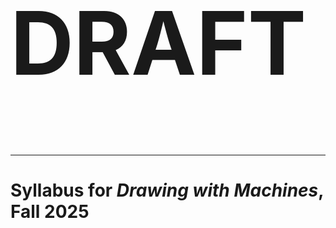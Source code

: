 <h1 style="font-size: 10em;">DRAFT</h1>

---

# Syllabus for *Drawing with Machines*, Fall 2025

<!--

![60428_banner_2025.jpg](img/60428_banner_2025.jpg)

* *Drawing with Machines* (60-225, 10 Units, IPO)
* Times: Tue/Thu, 7:00–9:50pm; plotting on Fridays
* Dates: January 16 – April 25, 2024
* Location: CMU College of Fine Arts, Room CFA-303
* Carnegie Mellon University School of Art & IDeATe Program
* Professor Golan Levin, golan@andrew
* Github Repository: [https://github.com/golanlevin/DrawingWithMachines](https://github.com/golanlevin/DrawingWithMachines)

---

## TL,DR:

Your grade will be based on your professionalism in (**1**) completing work, and in (**2**) communicating responsibly about your attendance, as follows:

1. **Do The Assignment Checklists.** There is zero mystery about how your work will be graded in this course. Every assignment has a clearly defined list of very simple tasks. A task is either done, or it is not. Do all the tasks and you will receive full credit on the assignment. Your semester grade will be determined by counting how many assignments earned full (or near-full) credit, according to a [Labor-Based Grading Contract](https://en.wikipedia.org/wiki/Contract_grading).
2. **No Ghosting.** If you need to miss class, inform the professor at the earliest possible opportunity. You are welcome to communicate with me by email, Discord, Twitter, or text message. Absences, while regrettable, are permissible; "[**no call, no-show**](https://en.wikipedia.org/wiki/No_call,_no_show)" events, however, are not: 
	* **Your first "no call, no-show" event will reduce your semester grade by one letter (A→B).**
	* **Your second "no-call, no-show" event will cause you to fail the class.**

*Full details about these requirements are below.*

---

#### CONTENTS

* [**Overview**](#overview)
* [**Tools and Materials**](#tools-and-materials)
* [**Attendance**](#attendance)
* [**Grading and Evaluation**](#grading-and-evaluation)
* [**COVID-19 Policies**](#covid-19-policies)
* [**Academic Integrity**](#academic-integrity)
* [**Code of Conduct**](#code-of-conduct)
* [**Freedom of Speech**](#freedom-of-speech)
* [**Take Care of Yourself**](#take-care-of-yourself)
* [**Land Notice**](#land-notice)

---

# OVERVIEW

### Course Description

This is an intermediate/advanced studio course in experimental drawing, generative art, computational design, and mechatronic mishegoss. Working at the boundaries of creative code, automation, physical materials, and gestural mark-making, we will explore personal and peculiar new approaches to digital imaging; the development of ultra-niche workflows as a mode of creative practice; and the use of algorithms and machine collaborators as nontraditional intermediaries between mind, hand, and paper. Drawings will be created using AxiDraw plotters and a variety of other specialized machinery. Interested students should have JavaScript and/or Python programming experience equivalent to an introductory course such as 15-104, 15-110 or 15-112.

Units in this course include: rule-based art and conditional design; computational and generative form; synthetic automatism, chance and stochastic composition; and real-time interaction and contingency. Through rigorous exercises in freestyle computing, participants will develop skills in the control of machines such as (e.g.) AxiDraw, Line-Us, Scribit, Rotrics, and Universal Robots to govern line, texture, tone, shape and mass in a variety of wet and dry drawing media. 

### Learning Objectives
At the conclusion of this course, students will be able to:

* Be proficient in creating computer programs to execute drawings with plotting machines, using a variety of different programming toolkits.
* Demonstrate familiarity with the repertoire of artists, designers, works and activities around algorithmic art with robots and mechatronic plotters.
* Understand the role of computation in making drawings that explore concepts of procedurality and generativity.
* Understand how to document and present creative work online and in person.

### Unit Topics and Assignments

1. Physical Drawing Machines
2. Conceptual Drawing Machines (Rule-Based Art)
3. Introductory Tooling
4. Exercises with Lines 
5. Hatching and Fills
6. Shapes and Clipping
7. Field (Flows and Feedback)
8. Personal Project (e.g. Material Conditions, Animation, Color, Type, Data, Real-Time Control)
  * 8A. Proposal
  * 8B. Prototype
  * 8C. Final Project
9. Card Exchange (*ungraded*)

### Prerequisite Knowledge
*What prior knowledge must students have in order to be successful in this course?*

* This is an intermediate/advanced studio course, intended for students who have already had at least one semester of elementary programming (in any language). Students must be familiar and comfortable with computer programming fundamentals, such as iteration, conditional testing, functional abstraction, static and dynamic memory structures, and object-oriented programming, as taught in a course like 15-104, 15-110, or 15-112.
* Students are expected to have had some prior experience with a creative coding toolkit for the arts, such as p5.js or Processing. 
* This is a *polyglot* course, taught using a combination of JavaScript, Java, and Python. Students fluent in only one language may need to do some additional preparation.
* A strong foundation in mathematics, especially including geometry, algebra, and trigonometry, will be very helpful.


### Extra Time Commitments

* There are no *specific* extra time committments outside of regularly posted meeting times. However, students should plan to use specialized plotting equipment outside of class time — most likely, on Fridays, Saturdays, and/or Sundays. Note that, just as with a hand-drawing, some plots can take a very long time (e.g. 10 hours) to execute. 


---
# TOOLS AND MATERIALS

### Communication Tools
This course uses the following software tools to share information:

* **A Discord Server**, for posting your work, as well as for course announcements, and informal communication. 
* **Email**. Important announcements may appear by email; ignore them at your peril. 
* **A Google Calendar**, [http://bit.ly/golancoursecalendar](http://bit.ly/golancoursecalendar), with key dates.
* **Zoom**. Although this course is expected to be IPO (In-Person Only), it is possible that some sessions may be conducted remotely, if/as necessary or appropriate. 

### Access to Plotting Equipment
You will likely execute your assignments using the plotter equipment at in CFA-303. However: 

* If you happen to possess your own plotter equipent, you are welcome/encouraged to use it.
* If you happen to have access to hardware elsewhere on campus which can be used for mark-making (such as the robot arms in the School of Architecture dFab, or the School of Art CNC router), you are welcome/encouraged to do so — but you're on your own to seek assistance with that equipment if you need it.
* We have several tiny [Line-Us](https://www.line-us.com/) plotters which may be signed out with the professor's permission. If you are traveling or quarantined, you may request to borrow one.

During spring 2024, CFA-303 is available for plotting during the following times: 

* Tuesday and Thursdays, after 5pm (i.e. during class)
* All day Fridays (the professor and/or TA may be present)
* All day Saturdays and Sundays (you'll need your room key)
* Monday/Wednesdays, 8am-Noon, 2pm-7pm 
* Tuesday/Thursdays, 8am-Noon

The room is busy MW Noon-2pm; MW 7pm-10pm; TR 12:30-5.

### Required Tools

* **Personal Sketchbook**. It is extremely wise to plan your projects on paper before writing any code. Above all, *this is a drawing course*. In support of this, you are required to maintain a personal sketchbook for this course. The professor may conduct a spot check to ensure that you have your sketchbook. 
* **Laptop**. Students should have access to a personal laptop. 
* **Software**. Recent, well-updated installations of Mac OSX, Windows or Linux are all acceptable operating systems. However, although all of the programming toolkits with which we work are free and cross-platform, it is possible that example projects may only be provided for Mac OSX. This is a polyglot course; the programming environments used for example projects and sample code will be a mixture of p5.js (JavaScript), Processing (Java), and Python.
* **Camera**. Students should have access to some sort of camera to document their work. A smartphone with a camera is acceptable.

### Provided Standard Kit and Other Art Supplies

All students will be given a standard kit containing the following materials, *gratis*: 

* **PROVIDED**: One [Strathmore 300 Series Bristol pad (270 g/m), 9"W x 12"H, smooth surface (*not vellum*), 20 sheets (Product #342-9)](https://www.amazon.com/Strathmore-Bristol-Smooth-Bound-Sheets/dp/B00254AU8Q/)
* **PROVIDED**: One [Itoya Original Art Profolio - 9"W x 12"H, Black, Portrait, 24 Pages portfolio book](https://www.amazon.com/Itoya-Profolio-Original-Presentation-Inches/dp/B0000AE68P/?th=1)
* **PROVIDED**: Two [PILOT G-2 Rolling Ball Gel Pens, Fine Point (0.7mm), Black](https://www.amazon.com/Pilot-Retractable-Premium-Roller-31078/dp/B0058NN4C0/)
* **PROVIDED**: One [Sharpie Permanent Marker, Ultra Fine Tip, Black Ink](https://www.amazon.com/gp/product/B083H35VBT/)
* **PROVIDED**: One [Gelly Roll White Pen (1.0mm)](https://www.amazon.com/gp/product/B07BXTNNPR/), or [Uni-Ball Signo Gel Impact White Pen (1.0)](https://www.amazon.com/gp/product/B00U6UU8YW/)
* **PROVIDED**: One [Mesh Bag by Artist's Loft pencil case](https://www.michaels.com/product/mesh-bag-by-artists-loft-10537770)
* **PROVIDED**: One room key for CFA-303. You will need this if you plan to use the plotters on a weekend. You are expected to return this to the School of Art "Key Return Box" (near the South elevator) at the end of the semester. *There is a hefty fee if you lose this key.* 

**Please be sure to put your name on your belongings.** The above kit is an absolute *minimum baseline* of a few common supplies you will need. Apart from these, although some limited supplies exist in our classroom, you will be expected to obtain your own art supplies, such as pens, pencils, markers, and paper, according to your individual interests.

You will likely want to experiment with other media. If you are looking for other recommended supplies for pen-plotting, please see [the excellent list at Drawingbots.net](https://drawingbots.net/knowledge/supplies). Obtaining art supplies should not present a financial hardship. Last year, the CMU Student Senate, led by undergraduates from the School of Art, made it possible for 
students to get funds for art supplies using the [*Special Circumstance Request Form*](https://www.cmu.edu/sfs/financial-aid/special-circumstance-request/index.html).


### Our Studio Space, CFA-303

* Please clean up after yourself. Our classroom needs to be in a usable condition for other classes.
* We have valuable equipment in CFA-303. If you are the only person in the room and you need to step out, don't leave the door unlocked. 
* **No food or drink**. This is both a drawing course and a creative coding course. Greasy food and spilled liquids are incompatible with both fancy paper and laptop computers. 
* If you don't feel well, please stay home.


---
# ATTENDANCE

Please note the following. According to [official CMU policy](https://www.cmu.edu/disability-resources/assets/attendance-flexibility-11-6-2019.pdf): 

* "Faculty have the right to establish attendance policies."
* "Faculty are not obligated to re-teach material due to a student missing class."

### Excused Absences

Your presence, collegial conduct, and civic participation are of paramount importance. That said, I also recognize that students may occasionally need to miss class for a variety of reasons (e.g. illness, religious observance, job interview, family emergency, etc.). The attendance policy for this course is simple: 

**If you are unable to attend a class session, send a message to me prior to Roll Call.** You may message me by email, Discord, Twitter, or text message. Generally Roll Call is 5-10 minutes into class. My phone number is provided in the #key-information channel of our class Discord. 

I can be extremely understanding and accommodating about planned and necessary absences, family circumstances, and/or medical issues when you inform me in a timely and professional manner. Such absences will have no impact on your final grade. 

When you send me a message informing me of an upcoming absence, I don't need to know the detailed reason. It is courteous and sufficient to offer a general explanation, such as "I'm not feeling well". However, I recommend that you *do not* tell me "...because I need to do homework for another course". Making your priorities plain in this way will not affect your grade, but it may earn my contempt.

If you must miss a significant number of sessions, please come and discuss the issue with me; I would like to try to find a way to support you. There is no specific limit on the number of allowable excused absences, but if you miss too many sessions, your ability to satisfactorily complete required classwork (and thus, your grade) will inevitably suffer.

I don't require notification if you just need to step out for a few minutes in the middle of class (e.g. to use the restroom, collect yourself, take an urgent call, etc.)

You are responsible for what happens in class whether you’re here or not. Organize with the me and/or your classmates to get class information and material that you have missed. If I am informed of your absence with more than one hour's notice, I *may* be able to help you by recording/streaming my presentation; however, please note that I offer no guarantees about this.


### *No-Call, No-Show* Absences

If I (the Professor) am unable to come to class, I will send a message so that students can plan accordingly. I expect the exact same courtesy from you. Failing to communicate responsibly about your absences — in other words, *ghosting*, or "[**No-Call, No-Show**](https://myhours.com/articles/no-call-no-show-policy-template-what-is-it-and-how-to-create-one)" events — is not acceptable in this course, and subject to the following policy:

* **Your first *No-Call, No-Show* event will reduce your semester grade by one letter (A→B).**
* **Your second *No-Call, No-Show* event will cause you to fail the class (B→R).**

There are very few situations in which a person is *literally unable* to send a brief message. That said, the following list of incapacitating emergencies (of you or a loved one) are—of course—acceptable excuses for a *No-Call, No-Show* absence:

* Death of a family member, loved one, or friend
* Serious injuries or accidents that pose a high risk to wellbeing
* Hospitalization
* Physical assault
* Police arrest
* Housefire

Students are responsible for notifying the professor as soon as possible, even in a justified *No-Call, No-Show* situation — i.e. a delayed notice of absence. Depending on the severity of the situation, the notice period should not exceed three days from the day of absence.

### A Word About Absences On Critique Days
Sometimes, students who haven’t completed their projects choose to skip class during critiques, because they are too embarrassed to come to class empty-handed. This type of absence is stupendously self-destructive. Please have courage. Your participation on critique days is essential, even if your own project is incomplete or missing, because these sessions and conversations help you understand our class standards, expectations, and criteria for good work. If you are empty-handed, just say so; it happens. Even if you are without a project, you are still expected to contribute productively to the class discussion. 

### Maintaining Mental Presence 
Focus is precious—both yours and others'. Physical presence means nothing if you’re “checked out”; your *mental* presence is extremely important. During the professor’s lectures or guest presentations, distracted participation is prohibited. You are expected to be able to function for a few hours without texting, emailing, chatting, or doing work for other courses. Additionally, your own distraction is demoralizing to those around you. If I observe you doing these things, or distracting others, depending on the circumstance, I may have no choice but to correct you publicly. 


---
# GRADING AND EVALUATION

## How to Get A Good Grade

Grades will be calculated with a [labor-based grading contract](https://en.wikipedia.org/wiki/Contract_grading#Labor-based_contract_grading). This contract uses objective factors (such as the number of projects you complete, and how thoroughly you complete them), to compute your grade.

In this course, your grades boil down to *fulfillment*. Projects always have a list of supporting requirements. These are very straightforward to fulfill, but if you fail to meet these, you will have points deducted. Nearly every project assignment will ask you to do some combination of the following:

* **Create** a unique post for your project, in our course Discord.
* **Upload** a static image of your project, such as a screenshot or photograph.
* **Upload** a photo of your notebook sketches for the project, if applicable.
* **Upload** dynamic documentation of your project (such as an animated GIF or video recording), if applicable.
* **Write** a few sentences about your project, describing its development process. In your writing, include some critical reflection and analysis of your project: In what ways did you succeed, and in what ways could it be better?

Related to our course policies on [Academic Integrity](#academic-integrity), you must also:

* **Name any other students** from whom you received advice or help.
If you had collaborators, explain how the work was distributed among the collaborators.
* **Cite and link** to the sources for any code, external libraries, or other media (e.g. photographs, soundtracks, source images) which you used in your Project. Citing your sources is super important, folks. Err on the side of generosity.

## Labor-Based Grading Contract

There are **10 graded assignments** this semester, listed above ("Unit Topics and Assignments"). This includes the seven weekly assignments (1-7), followed by the three components of the **Personal Project** (proposal, prototype, final). Each of these ten Assignments contributes 100 points each, determined by whether its sub-tasks are complete or not. **Your final grade will be calculated as follows:** 

* A: 750-1000 Points
* B: 600-750 Points
* C: 500-600 Points
* D: 400-500 Points
* R: <400 Points

**As you can see, it is potentially possible (in principle) to miss 2 entire projects, and still earn an A in this course.**

Generally I will not award fractional points for a given subtask; either it is done or it ain't. For example, if an assignment awards "10 points" for writing a few sentences, I will usually (except in truly egregious circumstances) award the full 10 points if you did this task, regardless of how insightful or well-written your sentences are.


## How to Be A Good Learner

*My Opinion of Your Work is Not Your Grade; Your Grade is Not My Opinion of Your Work. Earning good grades is roughly correlated with, but not the same thing as, being a good learner.*

I may or may not "like" your work. But I am just one person, and despite my 30 years of experience in this field, my taste is irrelevant. I have been known to dismiss student projects that later proved to be highly influential and significant. I have sometimes brought in outside critics whose opinions I deeply respect, who prove to have totally different (but equally valid) opinions about student projects. And I have even been known to change my own mind about student projects quickly and often. 

That said, there are a few aspects of your professional conduct that set you up to actually learn stuff. These things may seem simple and obvious, but it’s sometimes surprising how few students seem to get these right:

* **Be good**. Have a positive attitude.
* **Be present**. Show up to all of the course sessions, on time.
* **Be diligent**. Submit your work punctually, and with clear documentation.
* **Be responsible**. Communicate with me if you have a problem.
* **Be helpful**. Help your classmates when they’re stuck.
* **Be generous**. Make helpful contributions to discussions.
* **Be fearless**. Work outside your comfort zone. Give yourself permission to weird.
* **Be conscientious**. Pay attention to details of craft and execution. Put your heart in the work.
* **Be persevering**. Become resourceful about getting the assistance you need.
* **Be curious**: Are you asking questions as you work?
* **Be tenacious**: Are you forging through difficult problems without giving up?
* **Be rigorous**: Are you crafting with purpose, precision, and attention?
* **Be brave**: Are you exploring methods outside the obvious and predictable?

Whether or not you adhere to these recommendations will not affect your grade. *So, why bother?* Well, when students do follow these recommendations, they *learn* a lot more. 

Students who do these things are also more likely to make a good impression. This means that I am more likely to do things like:

* ...admit them into a future course from my waitlist. 
* ...recommend them to another professor whose waitlist they're on.
* ...arrange an Independent Study course with them.
* ...introduce them to outside professionals (e.g. for internships).
* ...write letters of recommendation for them.


## Policies for Late Work

Our class is fast-paced. When you submit work late, you miss the chance to share, show off, discuss and get feedback on your work.

At times this semester, your creative projects may be evaluated by outside experts who review your work in class or online. If your assignment is not visible by the time those persons do their reviews, then your work is officially considered “too late” and may not be able to obtain meaningful feedback.

**In general, I do not accept late work.** I would much prefer that you move on to the next unit, without being additionally burdened by a distracting backlog of overdue projects. The flexibility built into our labor-based grading contract should allow you to miss a project or two without penalty to your grade. 

That said, my **grading policies for late work can depend on the specific project**. For example: I may accept late work when there's no critique scheduled for that assignment, or if it is very important that you accomplish an assignment to master certain skills. 

## Feedback and Critique

**Critique is an act of care.** In art school, it is one of the highest forms of care we can give each other. Outside of art school, if people don't find your work compelling, they will not tell you so; they will simply move on to something they like better. Critiques in an art school are a gift — a context in which you can receive feedback from "inside the house". Take them seriously and give a good faith effort to help your peers. 

We are a diverse group. Some of us are artists, some of us are designers, some of us are scientists, some of us are engineers, and most of us are hybrids of these things. It is impossible to have one single standard we can use for "what is good", but perhaps the following can suffice. When critiquing a project, ***Would you want to tell someone about it (or show it to someone)? Why or why not?*** 

I don't always have time to provide in-depth feedback for all students during critiques. If you would like more feedback on your projects, ask me. 


---
# PANDEMIC POLICIES

### Mask-Wearing

A supply of facial coverings as well as sanitizing wipes can be found near our room's entrance. You are encouraged to wear a mask if possible, especially as we come back from holiday travel. 

### Health-Related Absences

Please evaluate your own health status regularly and *refrain from attending class and other on-campus events if you feel unwell*. You are emphatically encouraged to seek appropriate medical attention for treatment of illness. In the event of any contagious illness, please do not come to class. Instead, notify me by email about your absence before class, so that we can discuss possible accommodations.

### Classroom Streams/Recordings

If you are absent, you are responsible to obtain any information you missed. Because so much of the time spent in this course — such as demonstrations, discussions, critiques, workshops, and collaborative work sessions — depends on in-person presence and cannot be documented satisfactorily, teleconference streams and recordings will generally not be offered.

---

# ACADEMIC INTEGRITY

Your behavior as a responsible member of the new media arts community is very important — as demonstrated, for example, by properly citing your sources and borrowed code, and crediting those who have helped you. These expectations and obligations are addressed here, in our course Academic Integrity Policy.

### Use of Free and Open-Source Code in Projects

**Credit is the most important form of currency** in the economies of commons-based peer production and open-source arts. You are expected to cite the source of any code you use. Please note the following expectations and guidelines:

* **Use Libraries**. In your Projects, the use of general, reusable libraries is strongly encouraged. The people who developed and contributed these components to the community worked hard, often for no pay; acknowledge them by citing their name and linking to their repository.
* **Be Careful**. It sometimes happens that an artist places the entire source code for their artwork online. *You should probably avoid this code*. But at the very least, you should be very, very careful about approaching such code for possible re-use. If it is necessary to do so, it is best to extract components that solve a specific technical problem, rather than those parts which operate to create a unique experience. Your challenge, if and/or when you work with others’ code, is to *make it your own*. Doing so without proper citation would be actionable plagiarism.

### Policies Regarding Informal Collaboration

Our course places a very high value on civic responsibility that includes, but is not limited to, helping others learn. In this course, I strongly encourage you to give help (or ask others for help) in using various toolkits, algorithms, libraries, or other facilities. Please note the following expectations:

* In this class, *it’s OK to give and receive help*. In fact, it’s better than OK! But students who receive help from someone else are obliged to acknowledge that person in their project report, clarifying the nature of the help that was received.
* *We are all teachers*. Students with advanced skills are expected to help others, yet refrain from doing another’s work for them. You can usually tell when you’re about to cross the line: Ask yourself whether you are teaching someone to fish, or merely giving them the fish.
* When in doubt: *give credit* to the people who have helped you.

### Policies Regarding Formal Collaboration

The assignments in this course are primarily intended to be executed by individuals. That said, I am in favor of students collaborating if such collaborations arise organically and can be conducted safely. Please note the following expectations:

* *Notify the Professor*. It’s helpful for me to know who is working with whom. Students who wish to collaborate should jointly inform the professor as early as possible.
* *Describe who did what*. Written reports for collaborative projects should describe how your effort was distributed.
* *Only collaborators from this class*. Your project collaborator, if you have one, must be in this class. You may not collaborate with people from outside the course (e.g. your housemate).
* *Avoid co-dependency*. You may not collaborate with the same person (i.e. submit assignments jointly) for more than two projects.
* *Pairs only*. The third person never does anything. 


---
# CODE OF CONDUCT

### Code of Conduct
I am committed to providing an educational experience that is free of harassment and intimidation for everyone in this course—regardless of aspects like gender identity and expression, age, sexual orientation, handicap or disability, physical appearance, body size, race, color, ethnicity, nationality, ancestry, religion, creed, or technology choices. I will not tolerate any form of harassment and/or discriminatory, oppressive, suppressive, or violent behavior. I expect all of the participants in our course community to adhere to this code of conduct—including me, the Professor.

If someone engages in harassing behavior, I may take any action deemed appropriate in the Carnegie Mellon University Policy against [Sexual Harassment and Sexual Assault](https://www.cmu.edu/policies/administrative-and-governance/sexual-harassment-and-sexual-assault.html), [Discriminatory Harassment](https://www.cmu.edu/student-affairs/theword/community-policies/discriminatory-harassment.html), or other [community policies](https://www.cmu.edu/student-affairs/theword/community-policies/index.html). If you experience or witness harassment, threatening behavior, suppressive behavior, or have any other concerns, I encourage you to speak up, say something, and/or let us know immediately.

### Inclusivity Statement
It is my intent that students from all diverse backgrounds and perspectives be well served by this course, and that the diversity that students bring to this class be viewed as a resource, strength and benefit. I will gladly honor your request to address you by the pronouns and name you specify.

I commit to make individual arrangements to address disabilities or religious needs (e.g. religious events in conflict with class meetings). Please advise me of these requirements early in the semester so that I may make appropriate accommodations.

---
# FREEDOM OF SPEECH

It's possible that this course may present content that includes nudity and imagery, language, or dialogue that may offend some students. In viewing and discussing works of art, we encourage the broadest possible tolerance consistent with United States law.

Being in an art school, you should expect to be exposed to content that challenges your moral, ethical, and aesthetic values. In the unlikely case of extremely graphic content, I will warn the class in advance, but please let me know privately if there are types of content that you find upsetting.

---
# TAKE CARE OF YOURSELF

Your well-being is more important than your performance in this course. Please do your best to maintain a healthy lifestyle this semester by eating well, exercising, avoiding drugs and alcohol, getting enough sleep and taking some time to relax. This will help you achieve your goals and cope with stress.

An important part of the college experience is learning how to ask for help. Asking for support sooner rather than later is often helpful. If you or anyone you know experiences any academic stress, difficult life events, or feelings like anxiety or depression, we strongly encourage you to seek support. The following resources are available:

* **[Counseling and Psychological Services](http://www.cmu.edu/counseling/) (CaPS) Counseling: +1-412-268-2922**
* **[Resolve Crisis Network](https://www.upmc.com/services/behavioral-health/resolve-crisis-services) (UPMC): +1-888-796-8226**
* **[On campus CMU Police](https://www.cmu.edu/police/): +1-412-268-2323**


-->
